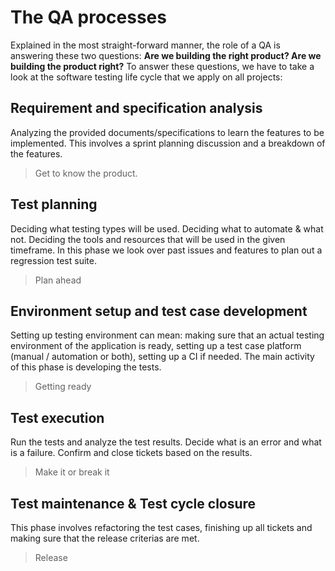 # The QA processes

Explained in the most straight-forward manner, the role of a QA is answering these two questions: **Are we building the right product? Are we building the product right?** To answer these questions, we have to take a look at the software testing life cycle that we apply on all projects:

## Requirement and specification analysis

Analyzing the provided documents/specifications to learn the features to be implemented. This involves a sprint planning discussion and a breakdown of the features.
> Get to know the product.

## Test planning

Deciding what testing types will be used. Deciding what to automate & what not. Deciding the tools and resources that will be used in the given timeframe. In this phase we look over past issues and features to plan out a regression test suite. 
> Plan ahead

## Environment setup and test case development 

Setting up testing environment can mean: making sure that an actual testing environment of the application is ready, setting up a test case platform (manual / automation or both), setting up a CI if needed. The main activity of this phase is developing the tests.
> Getting ready

## Test execution

Run the tests and analyze the test results. Decide what is an error and what is a failure. Confirm and close tickets based on the results.
> Make it or break it

## Test maintenance & Test cycle closure

This phase involves refactoring the test cases, finishing up all tickets and making sure that the release criterias are met. 
> Release
